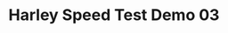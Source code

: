 ---
layout: default
category: bts
tags: [" Unity"]
video: "https://player.vimeo.com/video/302712636?badge=0&amp;autopause=0&amp;player_id=0&amp;app_id=72231"
title: "Harley Speed Test Demo 03"
thumbnail: "https://i.vimeocdn.com/video/741557479_295x166.jpg?r=pad"
---